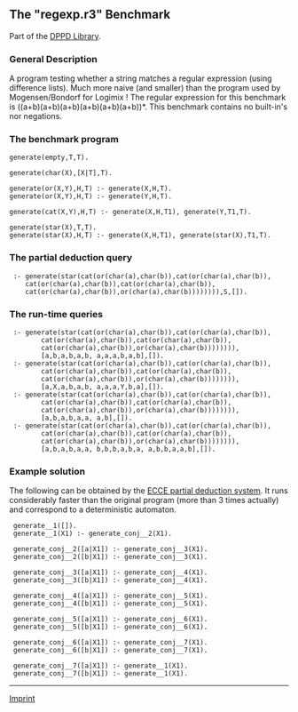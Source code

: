 The "regexp.r3" Benchmark
-------------------------

Part of the [DPPD Library](https://github.com/leuschel/DPPD).

### General Description

A program testing whether a string matches a regular expression (using
difference lists). Much more naive (and smaller) than the program used
by Mogensen/Bondorf for Logimix ! The regular expression for this
benchmark is ((a+b)(a+b)(a+b)(a+b)(a+b)(a+b))\*. This benchmark contains
no built-in's nor negations.

### The benchmark program

    generate(empty,T,T).

    generate(char(X),[X|T],T).

    generate(or(X,Y),H,T) :- generate(X,H,T).
    generate(or(X,Y),H,T) :- generate(Y,H,T).

    generate(cat(X,Y),H,T) :- generate(X,H,T1), generate(Y,T1,T).

    generate(star(X),T,T).
    generate(star(X),H,T) :- generate(X,H,T1), generate(star(X),T1,T).

### The partial deduction query

     :- generate(star(cat(or(char(a),char(b)),cat(or(char(a),char(b)),
        cat(or(char(a),char(b)),cat(or(char(a),char(b)),
        cat(or(char(a),char(b)),or(char(a),char(b)))))))),S,[]).

### The run-time queries

     :- generate(star(cat(or(char(a),char(b)),cat(or(char(a),char(b)),
            cat(or(char(a),char(b)),cat(or(char(a),char(b)),
            cat(or(char(a),char(b)),or(char(a),char(b)))))))),
            [a,b,a,b,a,b, a,a,a,b,a,b],[]).
     :- generate(star(cat(or(char(a),char(b)),cat(or(char(a),char(b)),
            cat(or(char(a),char(b)),cat(or(char(a),char(b)),
            cat(or(char(a),char(b)),or(char(a),char(b)))))))),
            [a,X,a,b,a,b, a,a,a,Y,b,a],[]).
     :- generate(star(cat(or(char(a),char(b)),cat(or(char(a),char(b)),
            cat(or(char(a),char(b)),cat(or(char(a),char(b)),
            cat(or(char(a),char(b)),or(char(a),char(b)))))))),
            [a,b,a,b,a,a, a,b],[]).
     :- generate(star(cat(or(char(a),char(b)),cat(or(char(a),char(b)),
            cat(or(char(a),char(b)),cat(or(char(a),char(b)),
            cat(or(char(a),char(b)),or(char(a),char(b)))))))),
            [a,b,a,b,a,a, b,b,b,a,b,a, a,b,b,a,a,b],[]).

### Example solution

The following can be obtained by the [ECCE partial deduction
system](/~mal/systems/ecce.html). It runs considerably faster than the
original program (more than 3 times actually) and correspond to a
deterministic automaton.

     generate__1([]).
     generate__1(X1) :- generate_conj__2(X1).

     generate_conj__2([a|X1]) :- generate_conj__3(X1).
     generate_conj__2([b|X1]) :- generate_conj__3(X1).

     generate_conj__3([a|X1]) :- generate_conj__4(X1).
     generate_conj__3([b|X1]) :- generate_conj__4(X1).

     generate_conj__4([a|X1]) :- generate_conj__5(X1).
     generate_conj__4([b|X1]) :- generate_conj__5(X1).

     generate_conj__5([a|X1]) :- generate_conj__6(X1).
     generate_conj__5([b|X1]) :- generate_conj__6(X1).

     generate_conj__6([a|X1]) :- generate_conj__7(X1).
     generate_conj__6([b|X1]) :- generate_conj__7(X1).

     generate_conj__7([a|X1]) :- generate__1(X1).
     generate_conj__7([b|X1]) :- generate__1(X1).

------------------------------------------------------------------------

[Imprint](http://www.stups.uni-duesseldorf.de/w/Imprint)
